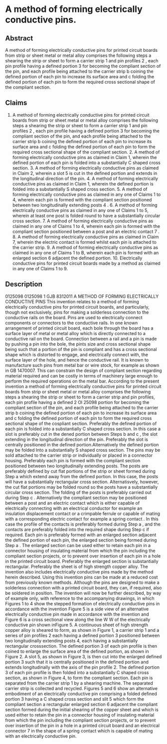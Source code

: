 # A method of forming electrically conductive pins.

## Abstract
A method of forming electrically conductive pins for printed circuit boards from strip or sheet metal or metal alloy comprises the following steps a shearing the strip or sheet to form a carrier strip 1 and pin profiles 2 , each pin profile having a defined portion 3 for becoming the compliant section of the pin, and each profile being attached to the carrier strip b coining the defined portion of each pin to increase its surface area and c folding the defined portion of each pin to form the required cross sectional shape of the compliant section.

## Claims
1. A method of forming electrically conductive pins for printed circuit boards from strip or sheet metal or metal alloy comprises the following steps a shearing the strip or sheet to form a carrier strip 1 and pin profiles 2 , each pin profile having a defined portion 3 for becoming the compliant section of the pin, and each profile being attached to the carrier strip b coining the defined portion of each pin to increase its surface area and c folding the defined portion of each pin to form the required cross sectional shape of the compliant section. 2. A method of forming electrically conductive pins as claimed in Claim 1, wherein the defined portion of each pin is folded into a substantially C shaped cross section. 3. A method of forming electrically conductive pins as claimed in Claim 2, wherein a slot 5 is cut in the defined portion and extends in the longitudinal direction of the pin. 4. A method of forming electrically conductive pins as claimed in Claim 1, wherein the defined portion is folded into a substantially S shaped cross section. 5. A method of forming electrically conductive pins as claimed in any one of Claims 1 to 4, wherein each pin is formed with the compliant section positioned between two longitudinally extending posts 4 . 6. A method of forming electrically conductive pins as claimed in any one of Claims 1 to 5, wherein at least one post is folded round to have a substantially circular cross section. 7. A method of forming electrically conductive pins as claimed in any one of Claims 1 to 4, wherein each pin is formed with the compliant section positioned between a post and an electric contact 7 . 8. A method of forming electrically conductive pins as claimed in Claim 7, wherein the electric contact is formed whilst each pin is attached to the carrier strip. 9. A method of forming electrically conductive pins as claimed in any one of Claims 1 to B, wherein each pin is formed with an enlarged section 6 adjacent the defined portion. 10. Electrically conductive pins for printed circuit boards made by a method as claimed in any one of Claims 1 to 9.

## Description
0125098 0125098 1 GJB 8312011 A METHOD OF FORMING ELECTRICALLY CONDUCTIVE PINS This invention relates to a method of forming electrically conductive pins for printed circuit boards, and particularly, though not exclusively, pins for making a solderless connection to the conductive rails on the board. Pins are used to electrically connect components or connectors to the conductive rails. In one known arrangement of printed circuit board, each bole through the board has a surface layer of metal or metal alloy which is directly connected to a conductive rail on the board. Connection between a rail and a pin is made by pushing a pin into the bole, the pints size and cross sectional shape being such that a portion of the pin is compliant and has a cross sectional shape which is distorted to engage, and electrically connect with, the surface layer of the hole, and hence the conductive rail. It is known to manufacture such pins from metal bar or wire stock, for example as shown in GB 1470007. This can constrain the design of compliant section regarding material required and can be costly in terms of machinery large enough to perform the required operations on the metal bar. According to the present invention a method of forming electrically conductive pins for printed circuit boards from strip or sheet metal or metal alloy comprises the following steps a shearing the strip or sheet to form a carrier strip and pin profiles, each pin profile having a defined 2 Ol 25098 portion for becoming the compliant section of the pin, and each profile being attached to the carrier strip b coining the defined portion of each pin to increase its surface area and c folding the defined portion of each pin to form the required cross sectional shape of the cospliant section. Preferably the defined portion of each pin is folded into a substantially C shaped cross section. In this case a slot is preferably cut in the dened portion between Steps b and c , the slot extending in the longitudinal direction of the pin. Preferably the slot is centrally positioned in the defined portion.Alternatively the defined portion may be folded Into a substantially S shaped cross section. The pins may be sold attached to the carrier strip or individually or placed in a connector housing. Preferably each pin is formed with the compliant section positioned between two longitudinally extending posts. The posts are preferably defined by cut flat portions of the strip or sheet formed during Step a which extend away from the defined portion. In this case, the posts will have a substantially rectangular cross section. Alternatisvely, however, the cut flat portions may be folded round so the posts have a substantially circular cross section. The folding of the posts is preferably carried out during Step c . Alternatively the compliant section may be positioned between a post and an electric contact which is either capable of electrically connecting with an electrical conductor for example an insulation displacement contact or a crimpable ferrule or capable of mating with a corresponding electric contact for example a spring contact . In this case the profile of the contacts is preferably formed during Step a , and the contacts are preferably folded into the required shape during Step c if required. Each pin is preferably formed with an enlarged section adjacent the defined portion of each pin, the enlarged section being formed during Step a . The enlarged section can be used either to retain each pin in a connector housing of insulating material from which the pin including the compliant section projects, or to prevent over insertion of each pin in a hole in the printed circuit board. Preferably the enlarged section is substantially rectangular. Preferably the sheet is of high strength copper alloy. The invention also includes electrically conductive pins made by the method herein described. Using this invention pins can be made at a reduced cost from previously known methods. Although the pins are designed to make a solderless connection with a printed circuit board, they can, if required, also be soldered in position. The invention will now be further described, by way of example only, with reference to the accompanying drawings, in which Figures 1 to 4 show the stepped formation of electrically conductive pins in accordance with the invention Figure 5 is a side view of an alternative electrically conductive pin made in accordance with the invention and Figure 6 is a cross sectional view along the line W W of the electrically conductive pin shown inFigure 5. A continuous sheet of high strength copper alloy is sheared to form, as shown in Figure 1, a carrier strip 1 and a series of pin profiles 2 each having a defined portion 3 positioned between two longitudinally extending posts 4, each having a substantially rectangular crosssection. The defined portion 3 of each pin profile is then coined to enlarge the surface area of the defined portion, as shown in Figure 2. A slot 5, as shown in Figure 3, is then cut into the enlarged defined portion 3 such that it is centrally positioned in the defined portion and extends longitudinally with the axis of the pin profile 2. The defined portion 3 of each pin profile is then folded into a substantially C shaped cross section, as shown in Figure 4, to form the compliant section. Each pin is separated from the carrier strip 1 by a shearing machine. The separated carrier strip is collected and recycled. Figures 5 and 6 show an alternative embodiment of an electrically conductive pin comprising a folded defined portion 3 having a C shaped cross section and slit 5 which form the compliant section a rectangular enlarged section 6 adjacent the compliant section formed during the initial shearing of the copper sheet and which is used either to retain the pin in a connector housing of insulating material from which the pin including the compliant section projects, or to prevent over insertion of the pin in a hole in a printed circuit board and an electrical connector 7 in the shape of a spring contact which is capable of mating with an electrically conductive pin.